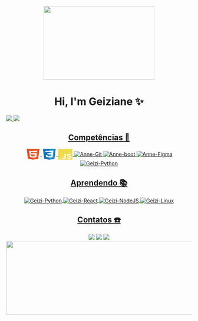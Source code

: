 
<div align="center">
<img width="300" height="200" src="https://user-images.githubusercontent.com/74038190/221352975-94759904-aa4c-4032-a8ab-b546efb9c478.gif"/>
<h1>Hi, I'm Geiziane ✨</h1>
</div>


  <div align="left">
    <a href="https://github.com/geizii">
    <img height="180em" src="https://github-readme-stats.vercel.app/api?username=geizii&show_icons=true&theme=dracula&include_all_commits=true&count_private=true"/>
    <img height="180em" src="https://github-readme-stats.vercel.app/api/top-langs/?username=geizii&layout=compact&langs_count=7&theme=dracula"/>
  </div>
  <div align="center">
  <h2>Competências 🥇</h2> 
    <img align="center" alt="Geizi-HTML" height="30" width="40" src="https://raw.githubusercontent.com/devicons/devicon/master/icons/html5/html5-original.svg">
    <img align="center" alt="Geizi-CSS" height="30" width="40" src="https://raw.githubusercontent.com/devicons/devicon/master/icons/css3/css3-original.svg">
    <img align="center" alt="Anne-Js" height="30" width="40" src="https://raw.githubusercontent.com/devicons/devicon/master/icons/javascript/javascript-plain.svg">
    <img align="center" alt="Anne-Git" height="30" width="40" src="https://cdn.jsdelivr.net/gh/devicons/devicon/icons/git/git-original.svg" />
    <img align="center" alt="Anne-boot" height="30" width="40" src="https://cdn.jsdelivr.net/gh/devicons/devicon/icons/bootstrap/bootstrap-original.svg" />
    <img align="center" alt="Anne-Figma" height="30" width="40" src="https://cdn.jsdelivr.net/gh/devicons/devicon/icons/figma/figma-original.svg" />
    <img align="center" alt="Geizi-Python" height="30" width="40" src="https://cdn.jsdelivr.net/gh/devicons/devicon@latest/icons/python/python-original.svg"/>
  </div>


    
  <div align="center">
    <h2>Aprendendo 📚</h2>
    <img align="center" alt="Geizi-Python" height="30" width="40" src="https://cdn.jsdelivr.net/gh/devicons/devicon@latest/icons/angular/angular-original.svg"/>
    <img align="center" alt="Geizi-React" height="30" width="40" src="https://cdn.jsdelivr.net/gh/devicons/devicon/icons/react/react-original.svg"/>
    <img align="center" alt="Geizi-NodeJS" height="30" width="40" src="https://cdn.jsdelivr.net/gh/devicons/devicon/icons/nodejs/nodejs-original.svg"/>
    <img align="center" alt="Geizi-Linux" height="30" width="40" src="https://cdn.jsdelivr.net/gh/devicons/devicon/icons/linux/linux-original.svg"/>
  </div>

  <div align="center">
 <h2>Contatos ☎️</h2>
  <a href="https://instagram.com/anne_liina" target="_blank"><img src="https://img.shields.io/badge/-Instagram-%23E4405F?style=for-the-badge&logo=instagram&logoColor=white" target="_blank"></a> 
  <a href = "mailto:gecode.desenvolvimentoweb@gmail.com"><img src="https://img.shields.io/badge/-Gmail-%23333?style=for-the-badge&logo=gmail&logoColor=white" target="_blank"></a>
  <a href="https://www.linkedin.com/in/geiziane-souza" target="_blank"><img src="https://img.shields.io/badge/-LinkedIn-%230077B5?style=for-the-badge&logo=linkedin&logoColor=white" target="_blank"></a>        
  </div>

<div align="center">
  <img width="650" height="200" src="https://user-images.githubusercontent.com/74038190/212284136-03988914-d899-44b4-b1d9-4eeccf656e44.gif"/>
</div>
